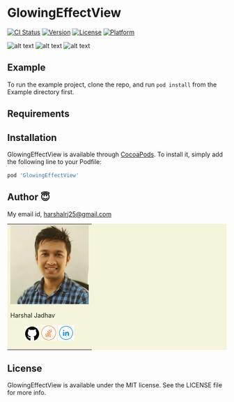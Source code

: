 # GlowingEffectView

[![CI Status](http://img.shields.io/travis/harshalrj25/GlowingEffectView.svg?style=flat)](https://travis-ci.org/harshalrj25/GlowingEffectView)
[![Version](https://img.shields.io/cocoapods/v/GlowingEffectView.svg?style=flat)](http://cocoapods.org/pods/GlowingEffectView)
[![License](https://img.shields.io/cocoapods/l/GlowingEffectView.svg?style=flat)](http://cocoapods.org/pods/GlowingEffectView)
[![Platform](https://img.shields.io/cocoapods/p/GlowingEffectView.svg?style=flat)](http://cocoapods.org/pods/GlowingEffectView)

![alt text](https://github.com/harshalrj25/GlowingEffectView/blob/master/image.png "SCREEN SHOT")
![alt text](https://github.com/harshalrj25/GlowingEffectView/blob/master/demo.gif "DEMO")
![alt text](https://github.com/harshalrj25/GlowingEffectView/blob/master/use.gif "USAGE")

## Example

To run the example project, clone the repo, and run `pod install` from the Example directory first.

## Requirements

## Installation

GlowingEffectView is available through [CocoaPods](http://cocoapods.org). To install
it, simply add the following line to your Podfile:

```ruby
pod 'GlowingEffectView'
```

## Author :innocent:

My email id, harshalrj25@gmail.com

<table style="background-color:#F5F5DC">
<tr>
<td>
<img src="https://github.com/harshalrj25/MasterAssetsRepo/blob/master/myAvatar.jpg" width="180"/>

Harshal Jadhav

<p align="center">
<a href = "https://github.com/harshalrj25"><img src = "https://github.com/harshalrj25/MasterAssetsRepo/blob/master/gitHubLogo.png" width="32" height = "33"/></a>
<a href = "https://stackoverflow.com/users/7882093/harshal-jadhav?tab=profile"><img src = "https://github.com/harshalrj25/MasterAssetsRepo/blob/master/stackoverflow svg icon.svg" width="36" height="36"/></a>
<a href = "https://www.linkedin.com/in/harshal-jadhav-298ba416a/"><img src = "https://github.com/harshalrj25/MasterAssetsRepo/blob/master/linkedInLogo.svg" width="36" height="36"/></a>
</p>
</td>
</tr> 
</table>

## License

GlowingEffectView is available under the MIT license. See the LICENSE file for more info.
